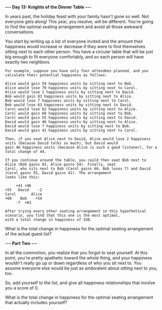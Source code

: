 **--- Day 13: Knights of the Dinner Table ---**

In years past, the holiday feast with your family hasn't gone so well. Not everyone gets along! This year, you resolve,
will be different. You're going to find the optimal seating arrangement and avoid all those awkward conversations.

You start by writing up a list of everyone invited and the amount their happiness would increase or decrease if they
were to find themselves sitting next to each other person. You have a circular table that will be just big enough to fit
everyone comfortably, and so each person will have exactly two neighbors.

```
For example, suppose you have only four attendees planned, and you calculate their potential happiness as follows:

Alice would gain 54 happiness units by sitting next to Bob.
Alice would lose 79 happiness units by sitting next to Carol.
Alice would lose 2 happiness units by sitting next to David.
Bob would gain 83 happiness units by sitting next to Alice.
Bob would lose 7 happiness units by sitting next to Carol.
Bob would lose 63 happiness units by sitting next to David.
Carol would lose 62 happiness units by sitting next to Alice.
Carol would gain 60 happiness units by sitting next to Bob.
Carol would gain 55 happiness units by sitting next to David.
David would gain 46 happiness units by sitting next to Alice.
David would lose 7 happiness units by sitting next to Bob.
David would gain 41 happiness units by sitting next to Carol.

Then, if you seat Alice next to David, Alice would lose 2 happiness units (because David talks so much), but David would
gain 46 happiness units (because Alice is such a good listener), for a total change of 44.

If you continue around the table, you could then seat Bob next to Alice (Bob gains 83, Alice gains 54). Finally, seat
Carol, who sits next to Bob (Carol gains 60, Bob loses 7) and David (Carol gains 55, David gains 41). The arrangement
looks like this:

     +41 +46
+55   David    -2
Carol       Alice
+60    Bob    +54
     -7  +83
     
After trying every other seating arrangement in this hypothetical scenario, you find that this one is the most optimal,
with a total change in happiness of 330.
```

What is the total change in happiness for the optimal seating arrangement of the actual guest list?

**--- Part Two ---**

In all the commotion, you realize that you forgot to seat yourself. At this point, you're pretty apathetic toward the
whole thing, and your happiness wouldn't really go up or down regardless of who you sit next to. You assume everyone
else would be just as ambivalent about sitting next to you, too.

So, add yourself to the list, and give all happiness relationships that involve you a score of 0.

What is the total change in happiness for the optimal seating arrangement that actually includes yourself?
